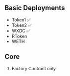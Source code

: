 ## Basic Deployments

- Token1 ✅
- Token2 ✅
- WXDC ✅
- RToken
- WETH

## Core

1. Factory Contract only
